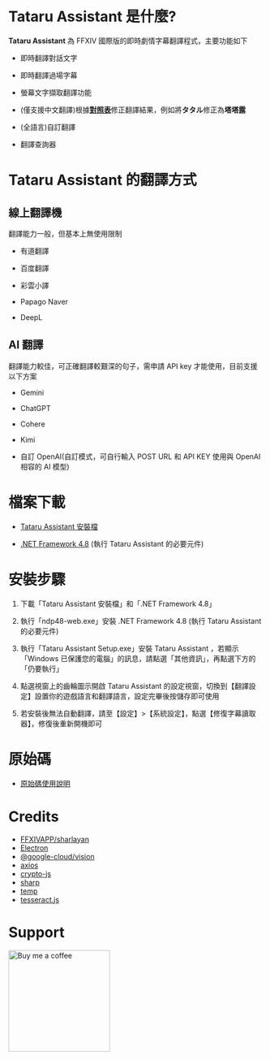 # Tataru Assistant 是什麼?

**Tataru Assistant** 為 FFXIV 國際版的即時劇情字幕翻譯程式，主要功能如下

- 即時翻譯對話文字

- 即時翻譯過場字幕

- 螢幕文字擷取翻譯功能

- (僅支援中文翻譯)根據[**對照表**](https://github.com/winw1010/tataru-assistant-text)修正翻譯結果，例如將**タタル**修正為**塔塔露**

- (全語言)自訂翻譯

- 翻譯查詢器

# Tataru Assistant 的翻譯方式

## 線上翻譯機

翻譯能力一般，但基本上無使用限制

- 有道翻譯

- 百度翻譯

- 彩雲小譯

- Papago Naver

- DeepL

## AI 翻譯

翻譯能力較佳，可正確翻譯較艱深的句子，需申請 API key 才能使用，目前支援以下方案

- Gemini

- ChatGPT

- Cohere

- Kimi

- 自訂 OpenAI(自訂模式，可自行輸入 POST URL 和 API KEY 使用與 OpenAI 相容的 AI 模型)

# 檔案下載

- [Tataru Assistant 安裝檔](https://github.com/winw1010/tataru-assistant/releases/latest/download/Tataru_Assistant_Setup.exe)

- [.NET Framework 4.8](https://dotnet.microsoft.com/en-us/download/dotnet-framework/thank-you/net48-web-installer) (執行 Tataru Assistant 的必要元件)

# 安裝步驟

1. 下載「Tataru Assistant 安裝檔」和「.NET Framework 4.8」

2. 執行「ndp48-web.exe」安裝 .NET Framework 4.8 (執行 Tataru Assistant 的必要元件)

3. 執行「Tataru Assistant Setup.exe」安裝 Tataru Assistant ，若顯示「Windows 已保護您的電腦」的訊息，請點選「其他資訊」，再點選下方的「仍要執行」

4. 點選視窗上的齒輪圖示開啟 Tataru Assistant 的設定視窗，切換到【翻譯設定】設置你的遊戲語言和翻譯語言，設定完畢後按儲存即可使用

5. 若安裝後無法自動翻譯，請至【設定】>【系統設定】，點選【修復字幕讀取器】，修復後重新開機即可

# 原始碼

- [原始碼使用說明](https://github.com/winw1010/tataru-assistant/blob/main/doc/README_SOURCE.md)

# Credits

- [FFXIVAPP/sharlayan](https://github.com/FFXIVAPP/sharlayan)
- [Electron](https://www.electronjs.org/)
- [@google-cloud/vision](https://github.com/googleapis/nodejs-vision)
- [axios](https://github.com/axios/axios)
- [crypto-js](https://github.com/brix/crypto-js)
- [sharp](https://github.com/lovell/sharp)
- [temp](https://github.com/bruce/node-temp)
- [tesseract.js](https://github.com/naptha/tesseract.js#tesseractjs)

# Support

[<img src="https://github.com/winw1010/tataru-assistant/blob/main/src/html/img/bmc/bmc-button.png" alt="Buy me a coffee" width="200"/>](https://www.buymeacoffee.com/winw1010)
